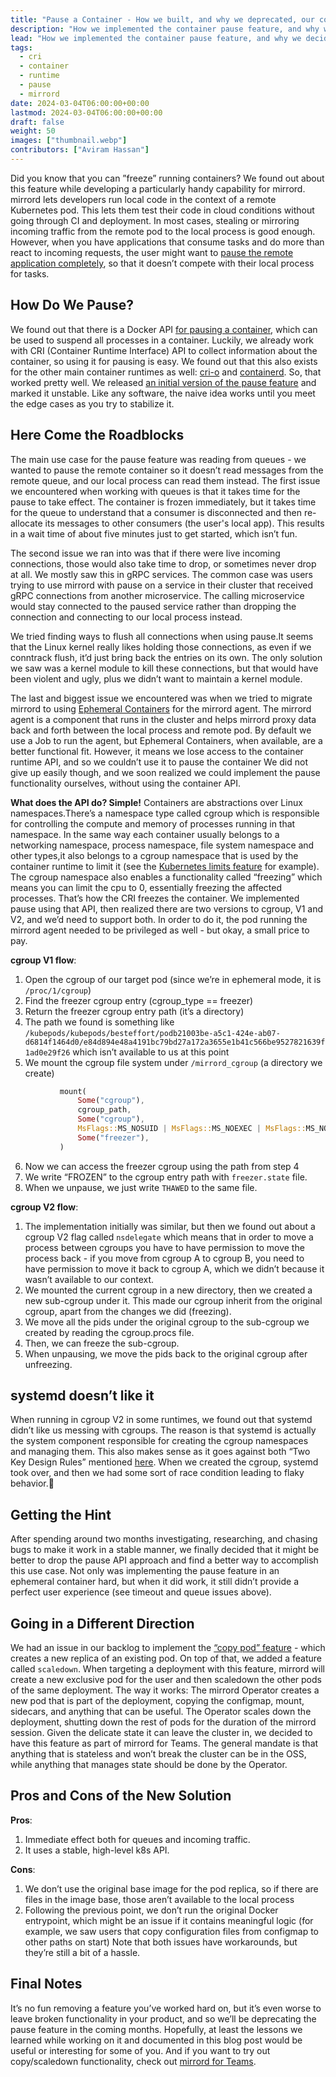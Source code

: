 ```yaml
---
title: "Pause a Container - How we built, and why we deprecated, our container pause feature"
description: "How we implemented the container pause feature, and why we decided to deprecate it"
lead: "How we implemented the container pause feature, and why we decided to deprecate it"
tags:
  - cri
  - container
  - runtime
  - pause
  - mirrord
date: 2024-03-04T06:00:00+00:00
lastmod: 2024-03-04T06:00:00+00:00
draft: false
weight: 50
images: ["thumbnail.webp"]
contributors: ["Aviram Hassan"]
---
```


Did you know that you can ”freeze” running containers? We found out about this feature while developing a particularly handy capability for mirrord. 
mirrord lets developers run local code in the context of a remote Kubernetes pod. This lets them test their code in cloud conditions without going through CI and deployment. In most cases, stealing or mirroring incoming traffic from the remote pod to the local process is good enough. However, when you have applications that consume tasks and do more than react to incoming requests, the user might want to [pause the remote application completely](https://github.com/metalbear-co/mirrord/discussions/2016), so that it doesn’t compete with their local process for tasks.

## How Do We Pause? 

We found out that there is a Docker API [for pausing a container](https://docs.docker.com/engine/api/v1.44/#tag/Container/operation/ContainerPause), which can be used to suspend all processes in a container. Luckily, we already work with CRI (Container Runtime Interface) API to collect information about the container, so using it for pausing is easy.
We found out that this also exists for the other main container runtimes as well: [cri-o](https://github.com/cri-o/cri-o/blob/9493a08a3a53e4cb788eb13f0b0965a81d00ef36/internal/oci/runtime_pod.go#L233) and [containerd](https://github.com/containerd/containerd/blob/1435b0552eab7dd0370f57e2c82e67c8d1afdaf1/core/runtime/task.go#L71).
So, that worked pretty well. We released [an initial version of the pause feature](https://github.com/metalbear-co/mirrord/pull/791) and marked it unstable.
Like any software, the naive idea works until you meet the edge cases as you try to stabilize it.

## Here Come the Roadblocks

The main use case for the pause feature was reading from queues - we wanted to pause the remote container so it doesn’t read messages from the remote queue, and our local process can read them instead. The first issue we encountered when working with queues is that it takes time for the pause to take effect. The container is frozen immediately, but it takes time for the queue to understand that a consumer is disconnected and then re-allocate its messages to other consumers (the user's local app). This results in a wait time of about five minutes just to get started, which isn’t fun.

The second issue we ran into was that if there were live incoming connections, those would also take time to drop, or sometimes never drop at all. We mostly saw this in gRPC services. The common case was users trying to use mirrord with pause on a service in their cluster that received gRPC connections from another microservice. The calling microservice would stay connected to the paused service rather than dropping the connection and connecting to our local process instead.

We tried finding ways to flush all connections when using pause.It seems that the Linux kernel really likes holding those connections, as even if we conntrack flush, it’d just bring back the entries on its own. The only solution we saw was a kernel module to kill these connections, but that would have been violent and ugly, plus we didn’t want to maintain a kernel module.

The last and biggest issue we encountered was when we tried to migrate mirrord to using [Ephemeral Containers](https://metalbear.co/blog/getting-started-with-ephemeral-containers/) for the mirrord agent. The mirrord agent is a component that runs in the cluster and helps mirrord proxy data back and forth between the local process and remote pod. By default we use a Job to run the agent, but Ephemeral Containers, when available, are a better functional fit. However, it means we lose access to the container runtime API, and so we couldn’t use it to pause the container
We did not give up easily though, and we soon realized we could implement the pause functionality ourselves, without using the container API.

**What does the API do? Simple!** Containers are abstractions over Linux namespaces.There’s a namespace type called cgroup which is responsible for controlling the compute and memory of processes running in that namespace. In the same way each container usually belongs to a networking namespace, process namespace, file system namespace and other types,it also belongs to a cgroup namespace that is used by the container runtime to limit it (see the [Kubernetes limits feature](https://kubernetes.io/docs/concepts/configuration/manage-resources-containers/) for example).
The cgroup namespace also enables a functionality called “freezing” which means you can limit the cpu to 0, essentially freezing the affected processes. That’s how the CRI freezes the container.
We implemented pause using that API, then realized there are two versions to cgroup, V1 and V2, and we’d need to support both.
In order to do it, the pod running the mirrord agent needed to be privileged as well - but okay, a small price to pay.

**cgroup V1 flow**:
1. Open the cgroup of our target pod (since we’re in ephemeral mode, it is `/proc/1/cgroup`)
2. Find the freezer cgroup entry (cgroup_type == freezer)
3. Return the freezer cgroup entry path (it’s a directory)
4. The path we found is something like `/kubepods/kubepods/besteffort/podb21003be-a5c1-424e-ab07-d6814f1464d0/e84d894e48a4191bc79bd27a172a3655e1b41c566be9527821639f1ad0e29f26` which isn’t available to us at this point
5. We mount the cgroup file system under `/mirrord_cgroup` (a directory we create)
```rs
           mount(
               Some("cgroup"),
               cgroup_path,
               Some("cgroup"),
               MsFlags::MS_NOSUID | MsFlags::MS_NOEXEC | MsFlags::MS_NODEV,
               Some("freezer"),
           )
```

6. Now we can access the freezer cgroup using the path from step 4
7. We write “FROZEN” to the cgroup entry path with `freezer.state` file.
8. When we unpause, we just write `THAWED` to the same file.


**cgroup V2 flow**:

1. The implementation initially was similar, but then we found out about a cgroup V2 flag called `nsdelegate` which means that in order to move a process between cgroups you have to have permission to move the process back - if you move from cgroup A to cgroup B, you need to have permission to move it back to cgroup A, which we didn’t because it wasn’t available to our context.
2. We mounted the current cgroup in a new directory, then we created a new sub-cgroup under it. This made our cgroup inherit from the original cgroup, apart from the changes we did (freezing).
3. We move all the pids under the original cgroup to the sub-cgroup we created by reading the cgroup.procs file.
4. Then, we can freeze the sub-cgroup.
5. When unpausing, we move the pids back to the original cgroup after unfreezing.

## systemd doesn’t like it
When running in cgroup V2 in some runtimes, we found out that systemd didn’t like us messing with cgroups. The reason is that systemd is actually the system component responsible for creating the cgroup namespaces and managing them. This also makes sense as it goes against both “Two Key Design Rules” mentioned [here](https://systemd.io/interfaces/CGROUP_DELEGATION.html). When we created the cgroup, systemd took over, and then we had some sort of race condition leading to flaky behavior.🙁

## Getting the Hint
After spending around two months investigating, researching, and chasing bugs to make it work in a stable manner, we finally decided that it  might be better to drop the pause API approach and find a better way to accomplish this use case. Not only was implementing the pause feature in an ephemeral container hard, but when it did work, it still didn’t provide a perfect user experience (see timeout and queue issues above).

## Going in a Different Direction
We had an issue in our backlog to implement the [“copy pod” feature](https://github.com/metalbear-co/mirrord/issues/1465) - which creates a new replica of an existing pod. On top of that, we added a feature called `scaledown`. When targeting a deployment with this feature, mirrord will create a new exclusive pod for the user and then scaledown the other pods of the same deployment.
The way it works:
The mirrord Operator creates a new pod that is part of the deployment, copying the configmap, mount, sidecars, and anything that can be useful.
The Operator scales down the deployment, shutting down the rest of pods for the duration of the mirrord session.
Given the delicate state it can leave the cluster in, we decided to have this feature as part of mirrord for Teams. The general mandate is that anything that is stateless and won’t break the cluster can be in the OSS, while anything that manages state should be done by the Operator.

## Pros and Cons of the New Solution

**Pros**:
1. Immediate effect both for queues and incoming traffic.
2. It uses a stable, high-level k8s API.

**Cons**:
1. We don’t use the original base image for the pod replica, so if there are files in the image base, those aren’t available to the local process
2. Following the previous point, we don’t run the original Docker entrypoint, which might be an issue if it contains meaningful logic (for example, we saw users that copy configuration files from configmap to other paths on start)
Note that both issues have workarounds, but they’re still a bit of a hassle.

## Final Notes

It’s no fun removing a feature you’ve worked hard on, but it’s even worse to leave broken functionality in your product, and so we’ll be deprecating the pause feature in the coming months. Hopefully, at least the lessons we learned while working on it and documented in this blog post would be useful or interesting for some of you. And if you want to try out copy/scaledown functionality, check out [mirrord for Teams](http://app.metalbear.co).
